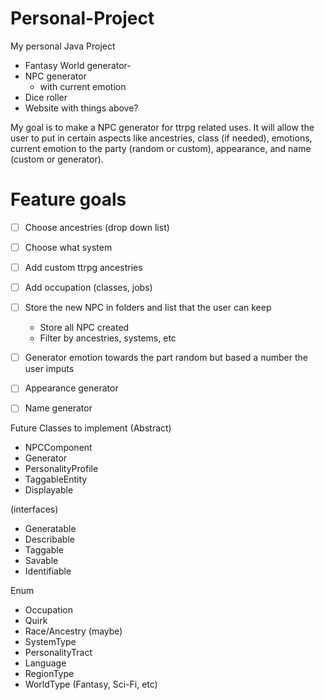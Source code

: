# Personal-Project
My personal Java Project

- Fantasy World generator- 
- NPC generator
    - with current emotion
- Dice roller
- Website with things above?

My goal is to make a NPC generator for ttrpg related uses. It will allow the user to put in certain aspects like ancestries, class (if needed), emotions, current emotion to the party (random or custom), appearance, and name (custom or generator).

# Feature goals
- [ ] Choose ancestries (drop down list)
- [ ] Choose what system
- [ ] Add custom ttrpg ancestries
- [ ] Add occupation (classes, jobs)
- [ ] Store the new NPC in folders and list that the user can keep
    - Store all NPC created
    - Filter by ancestries, systems, etc
- [ ] Generator emotion towards the part random but based a number the user imputs 
- [ ] Appearance generator
- [ ] Name generator


Future Classes to implement
(Abstract)
- NPCComponent 
- Generator 
- PersonalityProfile 
- TaggableEntity
- Displayable

(interfaces)
- Generatable 
- Describable
- Taggable
- Savable
- Identifiable

Enum
- Occupation
- Quirk
- Race/Ancestry (maybe)
- SystemType
- PersonalityTract
- Language
- RegionType
- WorldType (Fantasy, Sci-Fi, etc)
